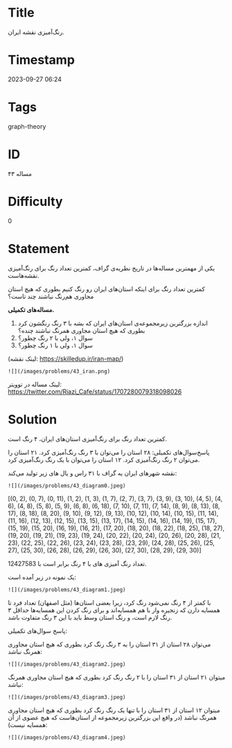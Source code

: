 # Title
رنگ‌آمیزی نقشه ایران.
# Timestamp
2023-09-27 06:24
# Tags
graph-theory
# ID
مساله ۴۳
# Difficulty
0
# Statement
یکی از مهمترین مساله‌ها در تاریخ نظریه‌ی گراف، کمترین تعداد رنگ برای رنگ‌آمیزی نقشه‌هاست.

کمترین تعداد رنگ برای اینکه استان‌های ایران رو رنگ کنیم بطوری که هیچ استان مجاوری هم‌رنگ نباشند چند تاست؟

**مساله‌های تکمیلی.**
1. اندازه بزرگترین زیرمجموعه‌ی استان‌های ایران که بشه با ۳ رنگ رنگشون کرد بطوری که هیچ استان مجاوری همرنگ نباشند چنده؟
2. سوال ۱، ولی با ۲ رنگ چطور؟
3. سوال ۱، ولی با ۱ رنگ چطور؟

(لینک نقشه: https://skilledup.ir/iran-map/)

    ![](/images/problems/43_iran.png)

لینک مساله در توویتر: https://twitter.com/Riazi_Cafe/status/1707280079318098026

# Solution

کمترین تعداد رنگ برای رنگ‌آمیزی استان‌های ایران، ۴ رنگ است. 

پاسخ‌سوال‌های تکمیلی: ۲۸ استان را می‌توان با ۳ رنگ رنگ‌آمیزی کرد. ۲۱  استان را می‌توان ۲ رنگ رنگ‌آمیزی کرد. ۱۲ استان را می‌توان با یک رنگ رنگ‌آمیزی کرد.

نقشه شهرهای ایران یه گراف با ۳۱ راس و یال های زیر تولید می‌کند:

    ![](/images/problems/43_diagram0.jpeg)

[(0, 2), (0, 7), (0, 11), (1, 2), (1, 3), (1, 7), (2, 7), (3, 7), (3, 9), (3, 10), (4, 5), (4, 6), (4, 8), (5, 8), (5, 9), (6, 8), (6, 18), (7, 10), (7, 11), (7, 14), (8, 9), (8, 13), (8, 17), (8, 18), (8, 20), (9, 10), (9, 12), (9, 13), (10, 12), (10, 14), (10, 15), (11, 14), (11, 16), (12, 13), (12, 15), (13, 15), (13, 17), (14, 15), (14, 16), (14, 19), (15, 17), (15, 19), (15, 20), (16, 19), (16, 21), (17, 20), (18, 20), (18, 22), (18, 25), (18, 27), (19, 20), (19, 21), (19, 23), (19, 24), (20, 22), (20, 24), (20, 26), (20, 28), (21, 23), (22, 25), (22, 26), (23, 24), (23, 28), (23, 29), (24, 28), (25, 26), (25, 27), (25, 30), (26, 28), (26, 29), (26, 30), (27, 30), (28, 29), (29, 30)]

 تعداد رنگ آمیزی های با ۴ رنگ برابر است با 12427583.

یک نمونه در زیر آمده است:

    ![](/images/problems/43_diagram1.jpeg)

با کمتر از ۴ رنگ نمی‌شود رنگ کرد، زیرا بعضی استان‌ها (مثل اصفهان) تعداد فرد تا همسایه دارن که زنجیره وار با هم همسایه‌اند و برای رنگ کردن این همسایه‌ها حداقل ۳ رنگ لازم است، و رنگ استان وسط باید با این ۳ رنگ متفاوت باشد.

پاسخ سوال‌های تکمیلی:

می‌توان ۲۸ استان از ۳۱ استان را به ۳ رنگ رنگ کرد بطوری که هیچ استان مجاوری همرنگ نباشد:

    ![](/images/problems/43_diagram2.jpeg)

میتوان ۲۱ استان از ۳۱ استان را با ۲ رنگ رنگ کرد بطوری که هیچ استان مجاوری همرنگ نباشد:

    ![](/images/problems/43_diagram3.jpeg)

میتوان ۱۲ استان از ۳۱ استان را با تنها یک رنگ رنگ کرد بطوری که هیچ استان مجاوری همرنگ نباشد (در واقع این بزرگترین زیرمجموعه از استان‌هاست که هیچ عضوی از آن همسایه نیست):

    ![](/images/problems/43_diagram4.jpeg)

